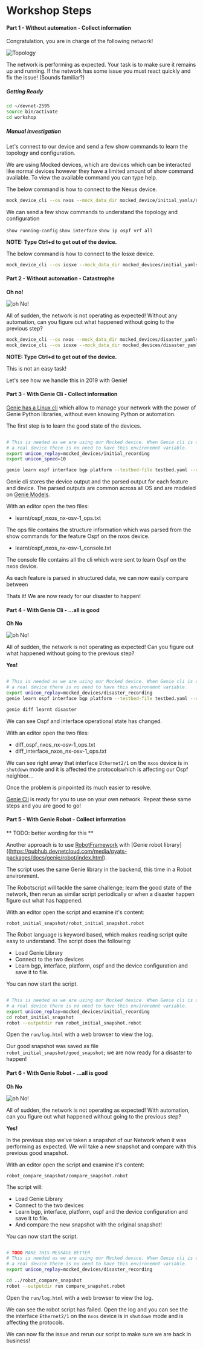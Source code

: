 # Workshop Steps

#### Part 1 - Without automation - Collect information

Congratulation, you are in charge of the following network!

![Topology](https://raw.githubusercontent.com/jeaubin/katacoda-scenarios/master/compare/topology.png)

The network is performing as expected. Your task is to make sure it remains up
and running. If the network has some issue you must react quickly and fix the issue! (Sounds familiar?)

##### Getting Ready

```bash
cd ~/devnet-2595
source bin/activate
cd workshop
```

##### Manual investigation

Let's connect to our device and send a few show commands to learn the topology and configuration.

We are using Mocked devices, which are devices which can be interacted like
normal devices however they have a limited amount of show command available.
To view the available command you can type help.

The below command is how to connect to the Nexus device.

```bash
mock_device_cli --os nxos --mock_data_dir mocked_device/initial_yamls/nxos --state execute
```

We can send a few show commands to understand the topology and configuration

`show running-config`
`show interface`
`show ip ospf vrf all`

**NOTE: Type Ctrl+d to get out of the device.**

The below command is how to connect to the Iosxe device.

```bash
mock_device_cli --os iosxe --mock_data_dir mocked_devices/initial_yamls/csr --state execute
```

#### Part 2 - Without automation - Catastrophe

**Oh no!**

![oh No!](ohNo.png)

All of sudden, the network is not operating as expected! Without any
automation, can you figure out what happened without going to the previous
step? 

```bash
mock_device_cli --os nxos --mock_data_dir mocked_devices/disaster_yamls/nxos --state execute
mock_device_cli --os iosxe --mock_data_dir mocked_devices/disaster_yamls/csr --state execute
```

**NOTE: Type Ctrl+d to get out of the device.**

This is not an easy task!

Let's see how we handle this in 2019 with Genie!


#### Part 3 - With Genie Cli - Collect information

[Genie has a Linux cli](https://pubhub.devnetcloud.com/media/pyats-packages/docs/genie/cli.html)
which allow to manage your network with the power of Genie Python libraries, without
even knowing Python or automation.

The first step is to learn the good state of the devices.

```bash

# This is needed as we are using our Mocked device. When Genie cli is used with
# a real device there is no need to have this environemnt variable.
export unicon_replay=mocked_devices/initial_recording
export unicon_speed=10

genie learn ospf interface bgp platform --testbed-file testbed.yaml --output learnt
```

Genie cli stores the device output and the parsed output for each feature and
device. The parsed outputs are common across all OS and are modeled on [Genie
Models](https://pubhub.devnetcloud.com/media/pyats-packages/docs/genie/genie_libs/#/models).


With an editor open the two files:

* learnt/ospf_nxos_nx-osv-1_ops.txt

The ops file contains the structure information which was parsed from the show
commands for the feature Ospf on the nxos device.

* learnt/ospf_nxos_nx-osv-1_console.txt

The console file contains all the cli which were sent to learn Ospf on the nxos
device.

As each feature is parsed in structured data, we can now easily compare between


Thats it! We are now ready for our disaster to happen!


#### Part 4 - With Genie Cli - ...all is good

**Oh No**

![oh No!](ohNo.png)

All of sudden, the network is not operating as expected!  Can you figure out
what happened without going to the previous step?

**Yes!**

```bash

# This is needed as we are using our Mocked device. When Genie cli is used with
# a real device there is no need to have this environemnt variable.
export unicon_replay=mocked_devices/disaster_recording
genie learn ospf interface bgp platform --testbed-file testbed.yaml --output disaster
```

```bash
genie diff learnt disaster
```

We can see Ospf and interface operational state has changed.

With an editor open the two files:

* diff_ospf_nxos_nx-osv-1_ops.txt
* diff_interface_nxos_nx-osv-1_ops.txt

We can see right away that interface `Ethernet2/1` on the `nxos`
device is in `shutdown` mode and it is affected the protocolswhich is affecting
our Ospf neighbor. .

Once the problem is pinpointed its much easier to resolve.

[Genie
Cli]((https://pubhub.devnetcloud.com/media/pyats-packages/docs/genie/cli.html))
is ready for you to use on your own network. Repeat these same steps and you
are good to go!


#### Part 5 - With Genie Robot - Collect information

** TODO: better wording for this **

Another approach is to use [RobotFramework](https://robotframework.org) with [Genie robot
library]((https://pubhub.devnetcloud.com/media/pyats-packages/docs/genie/robot/index.html).

The script uses the same Genie library in the backend, this time in a Robot
environment.

The Robotscript will tackle the same challenge; learn the good state of the
network, then rerun as similar script periodically or when a disaster happen
figure out what has happened.

With an editor open the script and examine it's content:

`robot_initial_snapshot/robot_initial_snapshot.robot`

The Robot language is keyword based, which makes reading script quite easy to
understand. The script does the following:

* Load Genie Library
* Connect to the two devices
* Learn bgp, interface, platform, ospf and the device configuration and save it to file.

You can now start the script.

```bash

# This is needed as we are using our Mocked device. When Genie cli is used with
# a real device there is no need to have this environemnt variable.
export unicon_replay=mocked_devices/initial_recording
cd robot_initial_snapshot
robot --outputdir run robot_initial_snapshot.robot
```

Open the `run/log.html` with a web browser to view the log.

Our good snapshot was saved as file `robot_initial_snapshot/good_snapshot`; we
are now ready for a disaster to happen!


#### Part 6 - With Genie Robot - ...all is good

**Oh No**

![oh No!](ohNo.png)

All of sudden, the network is not operating as expected!  With automation, can
you figure out what happened without going to the previous step?

**Yes!**

In the previous step we've taken a snapshot of our Network when it was
performing as expected. We will take a new snapshot and compare with this
previous good snapshot.

With an editor open the script and examine it's content:

`robot_compare_snapshot/compare_snapshot.robot`

The script will:

* Load Genie Library
* Connect to the two devices
* Learn bgp, interface, platform, ospf and the device configuration and save it to file.
* And compare the new snapshot with the original snapshot!

You can now start the script.

```bash

# TODO MAKE THIS MESSAGE BETTER
# This is needed as we are using our Mocked device. When Genie cli is used with
# a real device there is no need to have this environemnt variable.
export unicon_replay=mocked_devices/disaster_recording

cd ../robot_compare_snapshot
robot --outputdir run compare_snapshot.robot
```
Open the `run/log.html` with a web browser to view the log.

We can see the robot script has failed. Open the log and you can see the
the interface `Ethernet2/1` on the `nxos` device is in `shutdown` mode and is
affecting the protocols.

We can now fix the issue and rerun our script to make sure we are back in
business!

